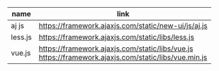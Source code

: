 

|name| link|
|---  |---|
|aj js    | https://framework.ajaxjs.com/static/new-ui/js/aj.js |
|less.js  | https://framework.ajaxjs.com/static/libs/less.js|
|vue.js   | https://framework.ajaxjs.com/static/libs/vue.js<br/>https://framework.ajaxjs.com/static/libs/vue.min.js|